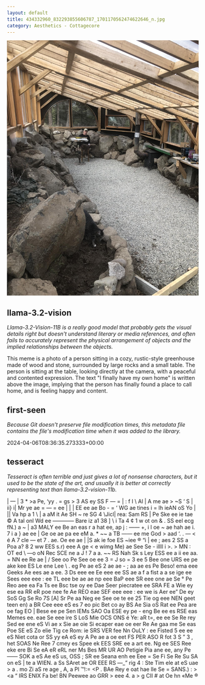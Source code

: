 ```yaml
---
layout: default
title: 434332960_832293855606787_1701170562474622646_n.jpg
category: Aesthetics - Cottagecore
---
```


<div markdown="0"><a href="434332960_832293855606787_1701170562474622646_n.jpg"><img class="photo" src="434332960_832293855606787_1701170562474622646_n.jpg" /></a>

<h2>llama-3.2-vision</h2>
<p><i>Llama-3.2-Vision-11B is a really good model that probably gets the visual details right but doesn't understand literary or media references, and often fails to accurately represent the physical arrangement of objects and the implied relationships between the objects.</i></p>
<p>This meme is a photo of a person sitting in a cozy, rustic-style greenhouse made of wood and stone, surrounded by large rocks and a small table. The person is sitting at the table, looking directly at the camera, with a peaceful and contented expression. The text &quot;I finally have my own home&quot; is written above the image, implying that the person has finally found a place to call home, and is feeling happy and content.</p>

<h2>first-seen</h2>
<p><i>Because Git doesn't preserve file modification times, this metadata file contains the file's modification time when it was added to the library.</i></p>
<p>2024-04-06T08:36:35.273333+00:00</p>

<h2>tesseract</h2>
<p><i>Tesseract is often terrible and just gives a lot of nonsense characters, but it used to be the state of the art, and usually it is better at correctly representing text than llama-3.2-vision-11b.</i></p>
<p>| — | 3 * &gt;a Pe, ‘yy . = gs &gt; 3 AS ey SS F — = | : f I \ Al | A me ae &gt; ~S ‘ S | ii} i| Mr ye ae = — = ee | | | EE ee ae Bo - = ‘ WG ae tines i = lh ieAN oS Yo | || Va hp a 1 \ | a aM it Ae SH ~ re SG 4 \Jicl| rea: Sam RS | Pe Ske ee ie tae © A tal onl Wd ee ———— Bare iz a1 38 ] \ i Ta 4 ¢ 1 w ot on &amp; . SS eel ecg fN.) a ~ | a3 MALY ee Be an eas r a hat ee, ap j : —— +, i I oe ~ ae hah ae i. 7 i a } ae ee | Ge oe ae pa ee eM a. * ~~ a TB —— ee me God &gt; aad ‘. . — &lt; é A 7 cle — et 7 . ae. Oe ee ae | |S ak ie foe ES ~iee ® “i | ee ; aes 2 SS a Poa a? 8 2 ww EES s.r) eee A ge &lt; e wimg Me) ae See Se - illll i &gt;. &gt; MN : OT ed \ —o oN Rec SCE ne a J ! 7 a a. ~~ RS Nah Sk s Ley ESS ee a ii ee aa. = NN ee Re ae | / See oo Pe See oe ee 3 = J so = 3 ee 5 Bee one URS ee pe ake kee ES Le ene Lee \ . eg Pe ae eS 2 ae ae - ; aa ae es Pe Beso! ema eee Geeks Ae ees ae a ee. 3 Ds eee ee Ee eee ee SS ae a f a fist a a se ige ee Sees eee eee : ee TL eee be ae ae np eee BaP eee SR eee one ae Se ° Pe Reo aee ea Fa Ts ee Bsc tse oy ee Dae Seer piecratee ee SRA FE a Wie ey ese ea RR eR poe nee fe Ae REO eae SEF eee eee : ee we is Aer ee” De ey SoS Gg Se Ro 7S [A] Sr Pe aa Neg ee See oe te ee 25 Tie og eee NEN geet teen en) a BR Cee eee eS es 7 eo pic Bet co ay BS Ae Sia oS Rat ee Pea are oe fag EO | Bese ee pe Sen IEMs SAO Oa ESE ey pe - eng Be ee es RSE eas Memes ee. eae Se eee ire S LoS Mie OCS ONS é Ye: aR t=, ee ee Se Re rey Sed ee ene eS Vi ae x Sie ae oie Si ecaper eae oe eer Re Ae gaa me Se eas Poe SE eS Zo elie Tig ce Rom: ie SRS VER fee Nn OuLY : ee Fisted 5 ee ee eS Niet cota or SS yy eA eS ey A Pe ae a oe eet FS PER ASO R fot 3 S ” 3 , het SOAS Ne Ree 7  cmey es Spee ek EES SRE ee a art ee. Ng ee SES Ree eke ere Bi Se eA eR eRL ner Ms Bes MR UR AO Petigie Pia ane ee, any Pe —— SOK a eS Ae eS us, OSS ; SR ee Seana enh ee Eee = Se Fi Se Re Su SA on eS | te a WIEN. a Ss SAret ae OR EEE RS —_” rig 4 : Ste Tim ele at eS uae &gt; a . mo Zi aS re age , A, a Pl ™!:= &lt;P . BAe Rey e oat hae lle Se = SANS.) : &gt; &lt;a “ IRS ENIX Fa be! BN Peewee ao GRR &gt; eee 4. a &gt; g CII # at Oe hn «Me ®</p>

</div>


